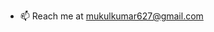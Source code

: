 - 📫 Reach me at mukulkumar627@gmail.com

<!---
Mukul2000/Mukul2000 is a ✨ special ✨ repository because its `README.md` (this file) appears on your GitHub profile.
You can click the Preview link to take a look at your changes.
--->
